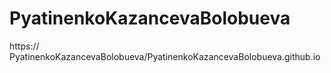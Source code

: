 # PyatinenkoKazancevaBolobueva
https:// PyatinenkoKazancevaBolobueva/PyatinenkoKazancevaBolobueva.github.io
